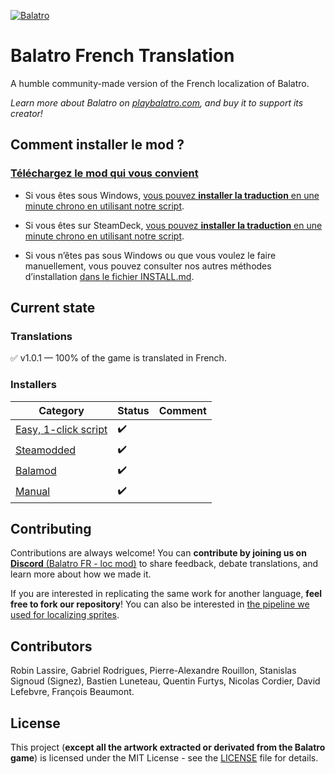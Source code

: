 
[![Balatro](https://www.playbalatro.com/assets/logo2-C9SU2BrI.png)](https://www.playbalatro.com/)

# Balatro French Translation

A humble community-made version of the French localization of Balatro.

*Learn more about Balatro on [playbalatro.com](https://www.playbalatro.com/), and buy it to support its creator!*

## Comment installer le mod ?

### [Téléchargez le mod qui vous convient](https://github.com/FrBmt-BIGetNouf/balatro-french-translations/releases/latest)

- Si vous êtes sous Windows, [vous pouvez **installer la traduction** en une minute chrono en utilisant notre script](QUICKSTART.md).

- Si vous êtes sur SteamDeck, [vous pouvez **installer la traduction** en une minute chrono en utilisant notre script](QUICKSTART_STEAMDECK.md).

- Si vous n’êtes pas sous Windows ou que vous voulez le faire manuellement, vous pouvez consulter nos autres méthodes d’installation [dans le fichier INSTALL.md](INSTALL.md).

## Current state

### Translations

✅ v1.0.1 — 100% of the game is translated in French.

### Installers

| Category                                      | Status | Comment            |
| --------------------------------------------- | ------ | ------------------ |
| [Easy, 1-click script](QUICKSTART.md)         | ✔️      | |
| [Steamodded](INSTALL.md#via-un-mod)           | ✔️      | |
| [Balamod](https://github.com/balamod/balamod) | ✔️      | |
| [Manual](INSTALL.md#à-la-main)                | ✔️      | |

## Contributing

Contributions are always welcome! You can **contribute by joining us on** [**Discord** (Balatro FR - loc mod)](https://discord.gg/kQMdHTXB3Z) to share feedback, debate translations, and learn more about how we made it.

If you are interested in replicating the same work for another language, **feel free to fork our repository**! You can also be interested in [the pipeline we used for localizing sprites](https://github.com/Signez/balatro-sprites-i18n).

## Contributors

Robin Lassire, Gabriel Rodrigues, Pierre-Alexandre Rouillon, Stanislas Signoud (Signez), Bastien Luneteau, Quentin Furtys, Nicolas Cordier, David Lefebvre, François Beaumont.

## License

This project (**except all the artwork extracted or derivated from the Balatro game**) is licensed under the MIT License - see the [LICENSE](LICENSE) file for details.
